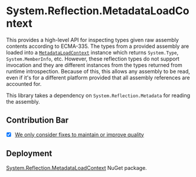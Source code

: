 # System.Reflection.MetadataLoadContext
This provides a high-level API for inspecting types given raw assembly contents according to ECMA-335. The types from a provided assembly are loaded into a [`MetadataLoadContext`](https://learn.microsoft.com/dotnet/api/system.reflection.metadataloadcontext) instance which returns `System.Type`, `System.MemberInfo`, etc. However, these reflection types do not support invocation and they are different instances from the types returned from runtime introspection. Because of this, this allows any assembly to be read, even if it's for a different platform provided that all assembly references are accounted for.

This library takes a dependency on `System.Reflection.Metadata` for reading the assembly.

## Contribution Bar
- [x] [We only consider fixes to maintain or improve quality](../../libraries/README.md#primary-bar)

## Deployment
[System.Reflection.MetadataLoadContext](https://www.nuget.org/packages/System.Reflection.MetadataLoadContext) NuGet package.
